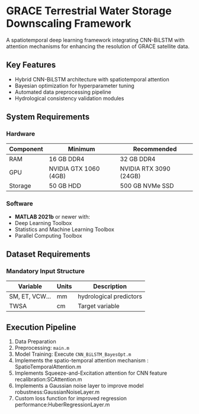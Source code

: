 # GRACE Terrestrial Water Storage Downscaling Framework

A spatiotemporal deep learning framework integrating CNN-BiLSTM with attention mechanisms for enhancing the resolution of GRACE satellite data.

## Key Features
- Hybrid CNN-BiLSTM architecture with spatiotemporal attention
- Bayesian optimization for hyperparameter tuning
- Automated data preprocessing pipeline
- Hydrological consistency validation modules

## System Requirements

### Hardware
| Component      | Minimum              | Recommended         |
|----------------|----------------------|---------------------|
| RAM            | 16 GB DDR4           | 32 GB DDR4          |
| GPU            | NVIDIA GTX 1060 (4GB)| NVIDIA RTX 3090 (24GB)|
| Storage        | 50 GB HDD            | 500 GB NVMe SSD     |

### Software
- **MATLAB 2021b** or newer with:
- Deep Learning Toolbox
- Statistics and Machine Learning Toolbox
- Parallel Computing Toolbox

## Dataset Requirements
### Mandatory Input Structure
| Variable      | Units  | Description                 |
|---------------|--------|-----------------------------|
| SM, ET, VCW... | mm     | hydrological predictors  |
TWSA          | cm     | Target variable             |

## Execution Pipeline
1.  Data Preparation
2.  Preprocessing:  `main.m`
3.  Model Training: Execute `CNN_BiLSTM_BayesOpt.m`
4.  Implements the spatio-temporal attention mechanism : SpatioTemporalAttention.m
5.  Implements Squeeze-and-Excitation attention for CNN feature recalibration:SCAttention.m
6.  Implements a Gaussian noise layer to improve model robustness:GaussianNoiseLayer.m
7. Custom loss function for improved regression performance:HuberRegressionLayer.m




